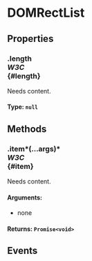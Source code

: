 # DOMRectList

## Properties

### .length <div class="specs"><i>W3C</i></div> {#length}

Needs content.

#### **Type**: `null`

## Methods

### .item*(...args)* <div class="specs"><i>W3C</i></div> {#item}

Needs content.

#### **Arguments**:


 - none

#### **Returns**: `Promise<void>`

## Events
